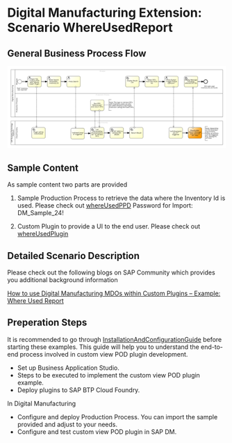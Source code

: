 
# Digital Manufacturing Extension: Scenario WhereUsedReport

## General Business Process Flow

![](./whereUsedPlugin/readmeReferences/image/Picture1.png)


## Sample Content
As sample content two parts are provided

1. Sample Production Process to retrieve the data where the Inventory Id is used. Please check out [whereUsedPPD](./whereUsedPPD/) Password for Import: DM_Sample_24!

2. Custom Plugin to provide a UI to the end user. Please check out [whereUsedPlugin](./whereUsedPlugin/)

## Detailed Scenario Description

Please check out the following blogs on SAP Community which provides you additional background information

[How to use Digital Manufacturing MDOs within Custom Plugins – Example: Where Used Report](https://community.sap.com/t5/blogs/blogworkflowpage/blog-id/plm-blog-sap/article-id/1713)


## Preperation Steps ##

It is recommended to go through [InstallationAndConfigurationGuide](https://github.com/SAP-samples/digital-manufacturing-extension-samples/blob/main/dm-podplugin-extensions/ViewPodPluginTemplate_And_Example/documentation/InstallationAndConfigurationGuide.pdf) before starting these examples. This guide will help you to understand the end-to-end process involved in custom view POD plugin development.

- Set up Business Application Studio.
- Steps to be executed to implement the custom view POD plugin example.
- Deploy plugins to SAP BTP Cloud Foundry.

In Digital Manufacturing
- Configure and deploy Production Process. You can import the sample provided and adjust to your needs.
- Configure and test custom view POD plugin in SAP DM.

